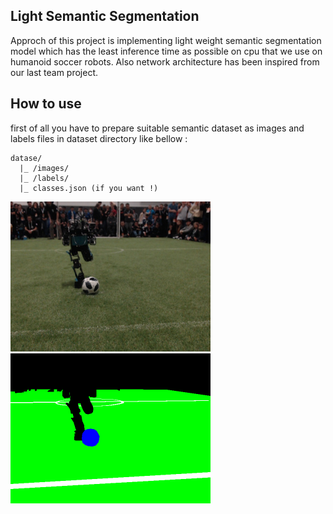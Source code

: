 ## Light Semantic Segmentation
Approch of this project is implementing light weight semantic segmentation model which has the least inference time as possible on cpu that we use on humanoid soccer robots. Also network architecture has been inspired from our last team project.
## How to use
first of all you have to prepare suitable semantic dataset as images and labels files in dataset directory like bellow :
```
datase/
  |_ /images/
  |_ /labels/
  |_ classes.json (if you want !)
```
![alt text](https://raw.githubusercontent.com/mahdizynali/SegLight/main/dataset/images/new_46.png)
![alt text](https://github.com/mahdizynali/SegLight/blob/main/dataset/labels/new_46.png)
